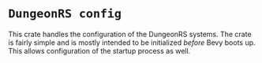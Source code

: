 # `DungeonRS config`
This crate handles the configuration of the DungeonRS systems.
The crate is fairly simple and is mostly intended to be initialized *before*
Bevy boots up. This allows configuration of the startup process as well.
